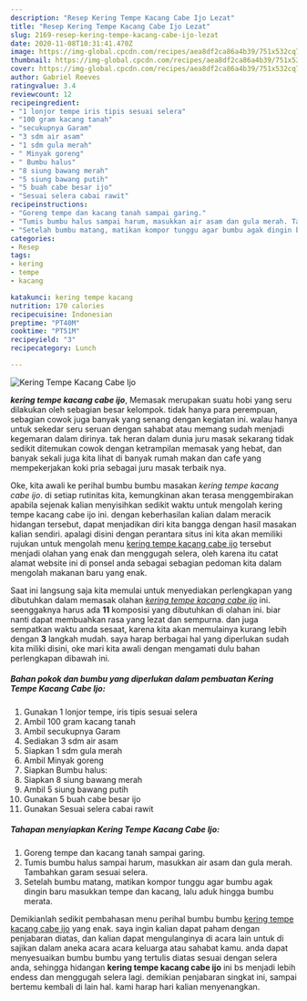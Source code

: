 ```yaml
---
description: "Resep Kering Tempe Kacang Cabe Ijo Lezat"
title: "Resep Kering Tempe Kacang Cabe Ijo Lezat"
slug: 2169-resep-kering-tempe-kacang-cabe-ijo-lezat
date: 2020-11-08T10:31:41.470Z
image: https://img-global.cpcdn.com/recipes/aea8df2ca86a4b39/751x532cq70/kering-tempe-kacang-cabe-ijo-foto-resep-utama.jpg
thumbnail: https://img-global.cpcdn.com/recipes/aea8df2ca86a4b39/751x532cq70/kering-tempe-kacang-cabe-ijo-foto-resep-utama.jpg
cover: https://img-global.cpcdn.com/recipes/aea8df2ca86a4b39/751x532cq70/kering-tempe-kacang-cabe-ijo-foto-resep-utama.jpg
author: Gabriel Reeves
ratingvalue: 3.4
reviewcount: 12
recipeingredient:
- "1 lonjor tempe iris tipis sesuai selera"
- "100 gram kacang tanah"
- "secukupnya Garam"
- "3 sdm air asam"
- "1 sdm gula merah"
- " Minyak goreng"
- " Bumbu halus"
- "8 siung bawang merah"
- "5 siung bawang putih"
- "5 buah cabe besar ijo"
- "Sesuai selera cabai rawit"
recipeinstructions:
- "Goreng tempe dan kacang tanah sampai garing."
- "Tumis bumbu halus sampai harum, masukkan air asam dan gula merah. Tambahkan garam sesuai selera."
- "Setelah bumbu matang, matikan kompor tunggu agar bumbu agak dingin baru masukkan tempe dan kacang, lalu aduk hingga bumbu merata."
categories:
- Resep
tags:
- kering
- tempe
- kacang

katakunci: kering tempe kacang 
nutrition: 170 calories
recipecuisine: Indonesian
preptime: "PT40M"
cooktime: "PT51M"
recipeyield: "3"
recipecategory: Lunch

---
```



![Kering Tempe Kacang Cabe Ijo](https://img-global.cpcdn.com/recipes/aea8df2ca86a4b39/751x532cq70/kering-tempe-kacang-cabe-ijo-foto-resep-utama.jpg)

<b><i>kering tempe kacang cabe ijo</i></b>, Memasak merupakan suatu hobi yang seru dilakukan oleh sebagian besar kelompok. tidak hanya para perempuan, sebagian cowok juga banyak yang senang dengan kegiatan ini. walau hanya untuk sekedar seru seruan dengan sahabat atau memang sudah menjadi kegemaran dalam dirinya. tak heran dalam dunia juru masak sekarang tidak sedikit ditemukan cowok dengan ketrampilan memasak yang hebat, dan banyak sekali juga kita lihat di banyak rumah makan dan cafe yang mempekerjakan koki pria sebagai juru masak terbaik nya.



Oke, kita awali ke perihal bumbu bumbu masakan <i>kering tempe kacang cabe ijo</i>. di setiap rutinitas kita, kemungkinan akan terasa menggembirakan apabila sejenak kalian menyisihkan sedikit waktu untuk mengolah kering tempe kacang cabe ijo ini. dengan keberhasilan kalian dalam meracik hidangan tersebut, dapat menjadikan diri kita bangga dengan hasil masakan kalian sendiri. apalagi disini dengan perantara situs ini kita akan memiliki rujukan untuk mengolah menu <u>kering tempe kacang cabe ijo</u> tersebut menjadi olahan yang enak dan menggugah selera, oleh karena itu catat alamat website ini di ponsel anda sebagai sebagian pedoman kita dalam mengolah makanan baru yang enak.


Saat ini langsung saja kita memulai untuk menyediakan perlengkapan yang dibutuhkan dalam memasak olahan <u><i>kering tempe kacang cabe ijo</i></u> ini. seenggaknya harus ada <b>11</b> komposisi yang dibutuhkan di olahan ini. biar nanti dapat membuahkan rasa yang lezat dan sempurna. dan juga sempatkan waktu anda sesaat, karena kita akan memulainya kurang lebih dengan <b>3</b> langkah mudah. saya harap berbagai hal yang diperlukan sudah kita miliki disini, oke mari kita awali dengan mengamati dulu bahan perlengkapan dibawah ini.

<!--inarticleads1-->

##### Bahan pokok dan bumbu yang diperlukan dalam pembuatan Kering Tempe Kacang Cabe Ijo:

1. Gunakan 1 lonjor tempe, iris tipis sesuai selera
1. Ambil 100 gram kacang tanah
1. Ambil secukupnya Garam
1. Sediakan 3 sdm air asam
1. Siapkan 1 sdm gula merah
1. Ambil  Minyak goreng
1. Siapkan  Bumbu halus:
1. Siapkan 8 siung bawang merah
1. Ambil 5 siung bawang putih
1. Gunakan 5 buah cabe besar ijo
1. Gunakan Sesuai selera cabai rawit




<!--inarticleads2-->

##### Tahapan menyiapkan Kering Tempe Kacang Cabe Ijo:

1. Goreng tempe dan kacang tanah sampai garing.
1. Tumis bumbu halus sampai harum, masukkan air asam dan gula merah. Tambahkan garam sesuai selera.
1. Setelah bumbu matang, matikan kompor tunggu agar bumbu agak dingin baru masukkan tempe dan kacang, lalu aduk hingga bumbu merata.




Demikianlah sedikit pembahasan menu perihal bumbu bumbu <u>kering tempe kacang cabe ijo</u> yang enak. saya ingin kalian dapat paham dengan penjabaran diatas, dan kalian dapat mengulanginya di acara lain untuk di sajikan dalam aneka acara acara keluarga atau sahabat kamu. anda dapat menyesuaikan bumbu bumbu yang tertulis diatas sesuai dengan selera anda, sehingga hidangan <b>kering tempe kacang cabe ijo</b> ini bs menjadi lebih endess dan menggugah selera lagi. demikian penjabaran singkat ini, sampai bertemu kembali di lain hal. kami harap hari kalian menyenangkan.
